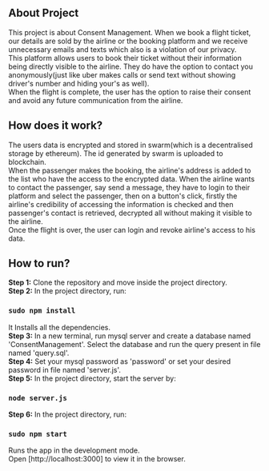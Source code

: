 ## About Project
This project is about Consent Management. When we book a flight ticket, our details are sold by the airline or the booking platform and we receive unnecessary emails and texts which also is a violation of our privacy. <br/>
This platform allows users to book their ticket without their information being directly visible to the airline. They do have the option to contact you anonymously(just like uber makes calls or send text without showing driver's number and hiding your's as well).<br/>
When the flight is complete, the user has the option to raise their consent and avoid any future communication from the airline.

## How does it work?
The users data is encrypted and stored in swarm(which is a decentralised storage by ethereum). The id generated by swarm is uploaded to blockchain. <br/>
When the passenger makes the booking, the airline's address is added to the list who have the access to the encrypted data. 
When the airline wants to contact the passenger, say send a message, they have to login to their platform and select the passenger, then on a button's click, firstly the airline's credibility of accessing the information is checked and then passenger's contact is retrieved, decrypted all without making it visible to the airline. <br/>
Once the flight is over, the user can login and revoke airline's access to his data.

## How to run?
<b>Step 1:</b> Clone the repository and move inside the project directory. <br/>
<b>Step 2:</b> In the project directory, run:

### `sudo npm install`

It Installs all the dependencies. <br/>
<b>Step 3:</b> In a new terminal, run mysql server and create a database named 'ConsentManagement'. Select the database and run the query present in file named 'query.sql'.<br/>
<b>Step 4:</b> Set your mysql password as 'password' or set your desired password in file named 'server.js'.<br/>
<b>Step 5:</b> In the project directory, start the server by:

### `node server.js`

<b>Step 6:</b> In the project directory, run:

### `sudo npm start`

Runs the app in the development mode.<br />
Open [http://localhost:3000] to view it in the browser.
